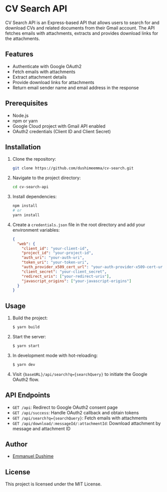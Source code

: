 # CV Search API

CV Search API is an Express-based API that allows users to search for and download CVs and related documents from their Gmail account. The API fetches emails with attachments, extracts and provides download links for the attachments.

## Features

- Authenticate with Google OAuth2
- Fetch emails with attachments
- Extract attachment details
- Provide download links for attachments
- Return email sender name and email address in the response

## Prerequisites

- Node.js
- npm or yarn
- Google Cloud project with Gmail API enabled
- OAuth2 credentials (Client ID and Client Secret)

## Installation

1. Clone the repository:

   ```bash
   git clone https://github.com/dushimeemma/cv-search.git
   ```

2. Navigate to the project directory:

   ```bash
   cd cv-search-api
   ```

3. Install dependencies:

   ```bash
   npm install
   # or
   yarn install
   ```

4. Create a `credentials.json` file in the root directory and add your environment variables:

   ```json
   {
     "web": {
       "client_id": "your-client-id",
       "project_id": "your-project-id",
       "auth_uri": "your-auth-uri",
       "token_uri": "your-token-uri",
       "auth_provider_x509_cert_url": "your-auth-provider-x509-cert-url",
       "client_secret": "your-client_secret",
       "redirect_uris": ["your-redirect-uris"],
       "javascript_origins": ["your-javascript-origins"]
     }
   }
   ```

## Usage

1. Build the project:

   ```bash
   $ yarn build
   ```

2. Start the server:

   ```bash
   $ yarn start
   ```

3. In development mode with hot-reloading:

   ```bash
   $ yarn dev
   ```

4. Visit `{baseURL}/api/search?q={searchQuery}` to initiate the Google OAuth2 flow.

## API Endpoints

- `GET /api`: Redirect to Google OAuth2 consent page
- `GET /api/success`: Handle OAuth2 callback and obtain tokens
- `GET /api/search?q={searchQuery}`: Fetch emails with attachments
- `GET /api/download/:messageId/:attachmentId`: Download attachment by message and attachment ID

## Author

- [Emmanuel Dushime](https://github.com/dushimeemma)

## License

This project is licensed under the MIT License.
